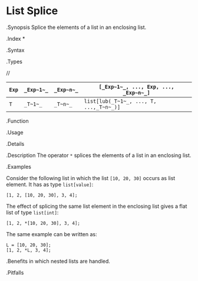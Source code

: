 # List Splice

.Synopsis
Splice the elements of a list in an enclosing list.

.Index
*

.Syntax

.Types

//


|`Exp` | `_Exp~1~_`|  `_Exp~n~_` | `[_Exp~1~_, ..., Exp, ..., _Exp~n~_]`  |
| --- | --- | --- | --- |
|`T`   | `_T~1~_`  |  `_T~n~_`   | `list[lub(_T~1~_, ..., T, ...,_T~n~_)]`     |


.Function
       
.Usage

.Details

.Description
The operator `*` splices the elements of a list in an enclosing list.

.Examples

Consider the following list in which the list `[10, 20, 30]` occurs as list element. It has as type `list[value]`:
```rascal-shell
[1, 2, [10, 20, 30], 3, 4];
```
The effect of splicing the same list element in the enclosing list gives a flat list of type `list[int]`:
```rascal-shell,continue
[1, 2, *[10, 20, 30], 3, 4];
```
The same example can be written as:
```rascal-shell,continue
L = [10, 20, 30];
[1, 2, *L, 3, 4];
```

.Benefits
in which nested lists are handled.

.Pitfalls

